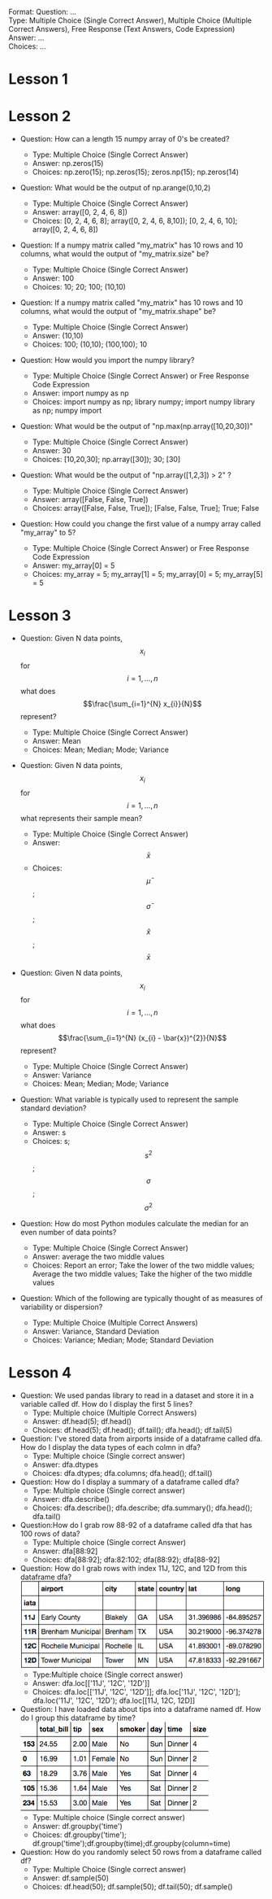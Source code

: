 Format:
Question: ...  
Type: Multiple Choice (Single Correct Answer),  Multiple Choice (Multiple Correct Answers), Free Response (Text Answers, Code Expression)
Answer: ...  
Choices: ...  

# Lesson 1

# Lesson 2

- Question: How can a length 15 numpy array of 0's be created?
    - Type: Multiple Choice (Single Correct Answer)
    - Answer: np.zeros(15)
    - Choices: np.zero(15); np.zeros(15); zeros.np(15); np.zeros(14)

- Question: What would be the output of np.arange(0,10,2)
    - Type: Multiple Choice (Single Correct Answer)
    - Answer: array([0, 2, 4, 6, 8])
    - Choices: [0, 2, 4, 6, 8]; array([0, 2, 4, 6, 8,10]); [0, 2, 4, 6, 10]; array([0, 2, 4, 6, 8])

- Question: If a numpy matrix called "my_matrix" has 10 rows and 10 columns, what would the output of "my_matrix.size" be?
    - Type: Multiple Choice (Single Correct Answer)
    - Answer: 100
    - Choices: 10; 20; 100; (10,10)

- Question: If a numpy matrix called "my_matrix" has 10 rows and 10 columns, what would the output of "my_matrix.shape" be?
    - Type: Multiple Choice (Single Correct Answer)
    - Answer: (10,10)
    - Choices: 100; (10,10); (100,100); 10

- Question: How would you import the numpy library?
    - Type: Multiple Choice (Single Correct Answer) or Free Response Code Expression
    - Answer: import numpy as np
    - Choices: import numpy as np; library numpy; import numpy library as np; numpy import

- Question: What would be the output of "np.max(np.array([10,20,30])"
    - Type: Multiple Choice (Single Correct Answer)
    - Answer: 30
    - Choices: [10,20,30]; np.array([30]); 30; [30]

- Question: What would be the output of "np.array([1,2,3]) > 2" ?
    - Type: Multiple Choice (Single Correct Answer)
    - Answer: array([False, False, True])
    - Choices: array([False, False, True]); [False, False, True]; True; False

- Question: How could you change the first value of a numpy array called "my_array" to 5?
    - Type: Multiple Choice (Single Correct Answer)  or Free Response Code Expression
    - Answer: my_array[0] = 5
    - Choices: my_array = 5; my_array[1] = 5; my_array[0] = 5; my_array[5] = 5


# Lesson 3

- Question: Given N data points, $$x_{i}$$ for $$i = 1,...,n$$ what does $$\frac{\sum_{i=1}^{N} x_{i}}{N}$$ represent?
    - Type: Multiple Choice (Single Correct Answer)  
    - Answer: Mean
    - Choices: Mean; Median; Mode; Variance

- Question: Given N data points, $$x_{i}$$ for $$i = 1,...,n$$ what represents their sample mean?
    - Type: Multiple Choice (Single Correct Answer)  
    - Answer: $$\bar{x}$$
    - Choices: $$\bar{\mu}$$; $$\bar{\sigma}$$; $$\hat{x}$$; $$\bar{x}$$

- Question: Given N data points, $$x_{i}$$ for $$i = 1,...,n$$ what does $$\frac{\sum_{i=1}^{N} (x_{i} - \bar{x})^{2}}{N}$$ represent?
    - Type: Multiple Choice (Single Correct Answer)  
    - Answer: Variance
    - Choices: Mean; Median; Mode; Variance

- Question: What variable is typically used to represent the sample standard deviation?
    - Type: Multiple Choice (Single Correct Answer)  
    - Answer: s
    - Choices: s; $$s^{2}$$; $$\sigma$$; $$\sigma^{2}$$

- Question: How do most Python modules calculate the median for an even number of data points?
    - Type: Multiple Choice (Single Correct Answer)  
    - Answer: average the two middle values
    - Choices: Report an error; Take the lower of the two middle values; Average the two middle values; Take the higher of the two middle values

- Question: Which of the following are typically thought of as measures of variability or dispersion?
    - Type: Multiple Choice (Multiple Correct Answers)  
    - Answer: Variance, Standard Deviation
    - Choices: Variance; Median; Mode; Standard Deviation


# Lesson 4

- Question: We used pandas library to read in a dataset and store it in a variable called df. How do I display the first 5 lines?
  - Type: Multiple choice (Multiple Correct Answers)
  - Answer: df.head(5); df.head()
  - Choices: df.head(5); df.head(); df.tail(); dfa.head(); df.tail(5)
- Question: I've stored data from airports inside of a dataframe called dfa. How do I display the data types of each colmn in dfa?
  - Type: Multiple choice (Single correct answer)
  - Answer: dfa.dtypes
  - Choices:  dfa.dtypes; dfa.columns; dfa.head(); df.tail()
- Question: How do I display a summary of a dataframe called dfa?
  - Type: Multiple choice (Single correct answer)
  - Answer: dfa.describe()
  - Choices:  dfa.describe(); dfa.describe; dfa.summary(); dfa.head(); dfa.tail()
- Question:How do I grab row 88-92 of a dataframe called dfa that has 100 rows of data?
  - Type: Multiple choice (Single correct Answer)
  - Answer: dfa[88:92]
  - Choices: dfa[88:92]; dfa:82:102; dfa(88:92); dfa[88-92]
- Question: How do I grab rows with index 11J, 12C, and 12D from this dataframe dfa? ![airport dataframe](./images/m4-df-airport.png)
  - Type:Multiple choice (Single correct answer)
  - Answer: dfa.loc[['11J', '12C', '12D']]
  - Choices: dfa.loc[['11J', '12C', '12D']]; dfa.loc['11J', '12C', '12D']; dfa.loc('11J', '12C', '12D'); dfa.loc[[11J, 12C, 12D]]
- Question: I have loaded data about tips into a dataframe named df. How do I group this dataframe by time? ![tip dataset](./images/m4-df-tips.png)
  - Type: Multiple choice (Single correct answer)
  - Answer: df.groupby('time')
  - Choices: df.groupby('time'); df.group('time');df.groupby(time);df.groupby(column=time)
- Question: How do you randomly select 50 rows from a dataframe called df?
  - Type: Multiple Choice (Single correct answer)
  - Answer: df.sample(50)
  - Choices: df.head(50); df.sample(50); df.tail(50); df.sample()

